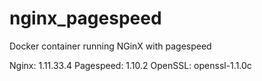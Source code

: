 # nginx_pagespeed
Docker container running NGinX with pagespeed


Nginx: 1.11.33.4 
Pagespeed: 1.10.2
OpenSSL: openssl-1.1.0c
